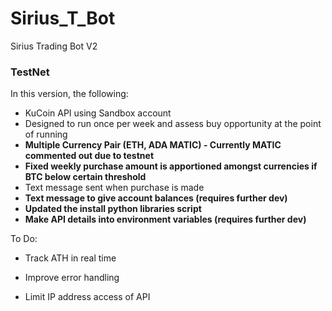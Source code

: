 # Sirius_T_Bot
Sirius Trading Bot V2

### TestNet ###

In this version, the following:
- KuCoin API using Sandbox account
- Designed to run once per week and assess buy opportunity at the point of running
- **Multiple Currency Pair (ETH, ADA MATIC) - Currently MATIC commented out due to testnet**
- **Fixed weekly purchase amount is apportioned amongst currencies if BTC below certain threshold**
- Text message sent when purchase is made
- **Text message to give account balances (requires further dev)**
- **Updated the install python libraries script**
- **Make API details into environment variables (requires further dev)**

To Do:
- Track ATH in real time

- Improve error handling
- Limit IP address access of API
